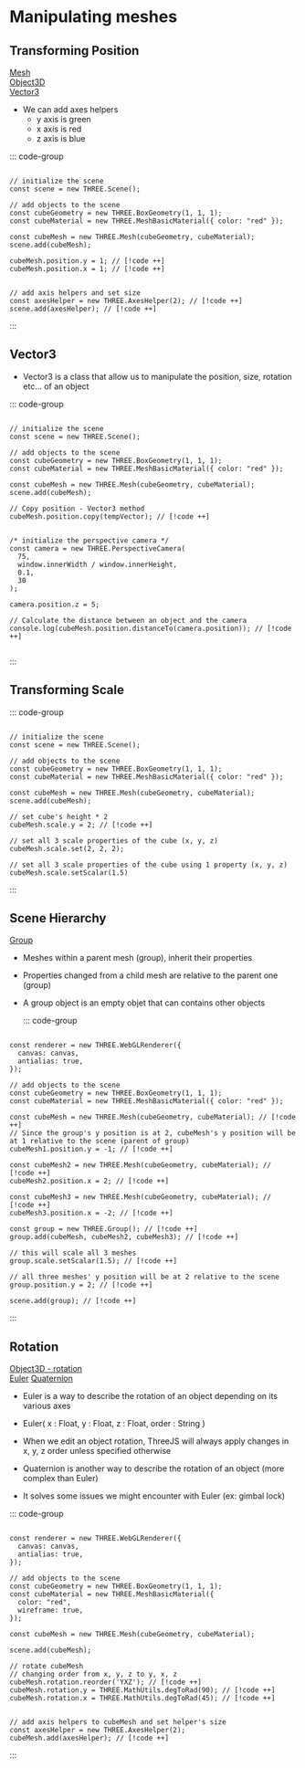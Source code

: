 # Manipulating meshes

## Transforming Position

[Mesh](https://threejs.org/docs/index.html?q=mesh#api/en/objects/Mesh)  
[Object3D](https://threejs.org/docs/index.html?q=mesh#api/en/core/Object3D)  
[Vector3](https://threejs.org/docs/index.html?q=mesh#api/en/math/Vector3)

- We can add axes helpers
  - y axis is green
  - x axis is red
  - z axis is blue

::: code-group

```js:line-numbers [main.js]

// initialize the scene
const scene = new THREE.Scene();

// add objects to the scene
const cubeGeometry = new THREE.BoxGeometry(1, 1, 1);
const cubeMaterial = new THREE.MeshBasicMaterial({ color: "red" });

const cubeMesh = new THREE.Mesh(cubeGeometry, cubeMaterial);
scene.add(cubeMesh);

cubeMesh.position.y = 1; // [!code ++]
cubeMesh.position.x = 1; // [!code ++]


// add axis helpers and set size
const axesHelper = new THREE.AxesHelper(2); // [!code ++]
scene.add(axesHelper); // [!code ++]

```

:::

## Vector3

- Vector3 is a class that allow us to manipulate the position, size, rotation etc... of an object

::: code-group

```js:line-numbers [main.js]

// initialize the scene
const scene = new THREE.Scene();

// add objects to the scene
const cubeGeometry = new THREE.BoxGeometry(1, 1, 1);
const cubeMaterial = new THREE.MeshBasicMaterial({ color: "red" });

const cubeMesh = new THREE.Mesh(cubeGeometry, cubeMaterial);
scene.add(cubeMesh);

// Copy position - Vector3 method
cubeMesh.position.copy(tempVector); // [!code ++]


/* initialize the perspective camera */
const camera = new THREE.PerspectiveCamera(
  75,
  window.innerWidth / window.innerHeight,
  0.1,
  30
);

camera.position.z = 5;

// Calculate the distance between an object and the camera
console.log(cubeMesh.position.distanceTo(camera.position)); // [!code ++]


```

:::

## Transforming Scale

::: code-group

```js:line-numbers [main.js]

// initialize the scene
const scene = new THREE.Scene();

// add objects to the scene
const cubeGeometry = new THREE.BoxGeometry(1, 1, 1);
const cubeMaterial = new THREE.MeshBasicMaterial({ color: "red" });

const cubeMesh = new THREE.Mesh(cubeGeometry, cubeMaterial);
scene.add(cubeMesh);

// set cube's height * 2
cubeMesh.scale.y = 2; // [!code ++]

// set all 3 scale properties of the cube (x, y, z)
cubeMesh.scale.set(2, 2, 2);

// set all 3 scale properties of the cube using 1 property (x, y, z)
cubeMesh.scale.setScalar(1.5)

```

:::

## Scene Hierarchy

[Group](https://threejs.org/docs/index.html?q=group#api/en/objects/Group)

- Meshes within a parent mesh (group), inherit their properties
- Properties changed from a child mesh are relative to the parent one (group)
- A group object is an empty objet that can contains other objects

  ::: code-group

```js:line-numbers [main.js]

const renderer = new THREE.WebGLRenderer({
  canvas: canvas,
  antialias: true,
});

// add objects to the scene
const cubeGeometry = new THREE.BoxGeometry(1, 1, 1);
const cubeMaterial = new THREE.MeshBasicMaterial({ color: "red" });

const cubeMesh = new THREE.Mesh(cubeGeometry, cubeMaterial); // [!code ++]
// Since the group's y position is at 2, cubeMesh's y position will be at 1 relative to the scene (parent of group)
cubeMesh1.position.y = -1; // [!code ++]

const cubeMesh2 = new THREE.Mesh(cubeGeometry, cubeMaterial); // [!code ++]
cubeMesh2.position.x = 2; // [!code ++]

const cubeMesh3 = new THREE.Mesh(cubeGeometry, cubeMaterial); // [!code ++]
cubeMesh3.position.x = -2; // [!code ++]

const group = new THREE.Group(); // [!code ++]
group.add(cubeMesh, cubeMesh2, cubeMesh3); // [!code ++]

// this will scale all 3 meshes
group.scale.setScalar(1.5); // [!code ++]

// all three meshes' y position will be at 2 relative to the scene
group.position.y = 2; // [!code ++]

scene.add(group); // [!code ++]

```

:::

## Rotation

[Object3D - rotation](https://threejs.org/docs/index.html?q=object#api/en/core/Object3D.rotation)  
[Euler](https://threejs.org/docs/index.html?q=object#api/en/math/Euler)
[Quaternion](https://threejs.org/docs/index.html?q=quaternion#api/en/math/Quaternion)

- Euler is a way to describe the rotation of an object depending on its various axes
- Euler( x : Float, y : Float, z : Float, order : String )
- When we edit an object rotation, ThreeJS will always apply changes in x, y, z order unless specified otherwise

- Quaternion is another way to describe the rotation of an object (more complex than Euler)
- It solves some issues we might encounter with Euler (ex: gimbal lock)

::: code-group

```js:line-numbers [main.js]

const renderer = new THREE.WebGLRenderer({
  canvas: canvas,
  antialias: true,
});

// add objects to the scene
const cubeGeometry = new THREE.BoxGeometry(1, 1, 1);
const cubeMaterial = new THREE.MeshBasicMaterial({
  color: "red",
  wireframe: true,
});

const cubeMesh = new THREE.Mesh(cubeGeometry, cubeMaterial);

scene.add(cubeMesh);

// rotate cubeMesh
// changing order from x, y, z to y, x, z
cubeMesh.rotation.reorder('YXZ'); // [!code ++]
cubeMesh.rotation.y = THREE.MathUtils.degToRad(90); // [!code ++]
cubeMesh.rotation.x = THREE.MathUtils.degToRad(45); // [!code ++]


// add axis helpers to cubeMesh and set helper's size
const axesHelper = new THREE.AxesHelper(2);
cubeMesh.add(axesHelper); // [!code ++]
```

:::
